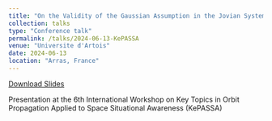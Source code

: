 ```yaml
---
title: "On the Validity of the Gaussian Assumption in the Jovian System: Evaluating Linear and Nonlinear Filters for Measurement-sparse Estimation"
collection: talks
type: "Conference talk"
permalink: /talks/2024-06-13-KePASSA
venue: "Universite d'Artois"
date: 2024-06-13
location: "Arras, France"
---
```


[Download Slides](http://bhanson10.github.io/files/2024_KePASSA_Final_Slides.pdf)

Presentation at the 6th International Workshop on Key Topics in Orbit Propagation Applied to Space Situational Awareness (KePASSA)
